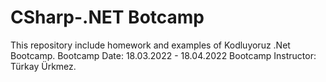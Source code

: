 # CSharp-.NET Botcamp

This repository include homework and examples of Kodluyoruz .Net Bootcamp.
Bootcamp Date: 18.03.2022 - 18.04.2022
Bootcamp Instructor: Türkay Ürkmez.
